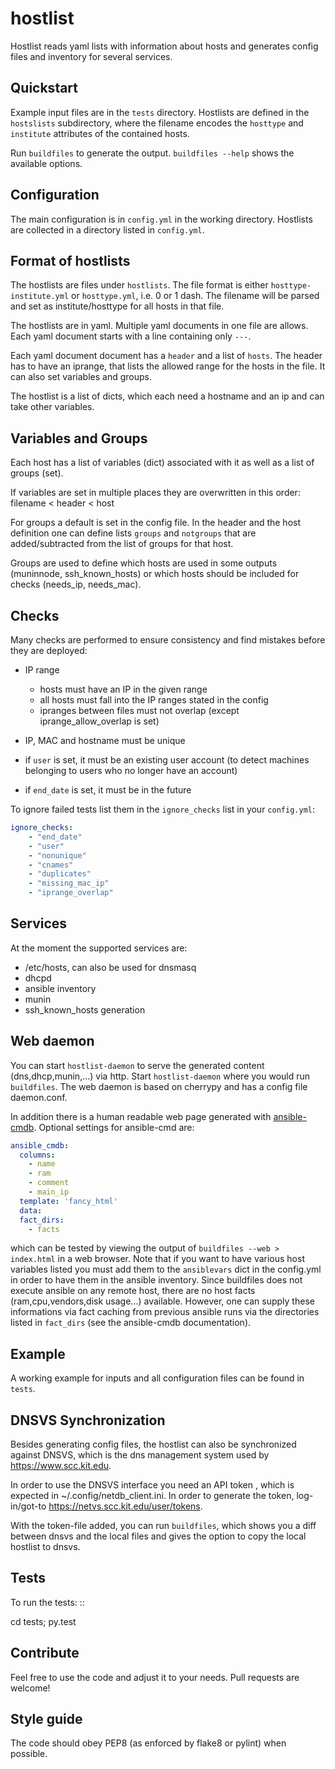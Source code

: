 # hostlist

Hostlist reads yaml lists with information about hosts and generates
config files and inventory for several services.


## Quickstart

Example input files are in the ``tests`` directory. Hostlists are defined in the ``hostslists`` subdirectory, where the filename
encodes the ``hosttype`` and ``institute`` attributes of the contained hosts.

Run ``buildfiles`` to generate the output.
``buildfiles --help`` shows the available options.

## Configuration

The main configuration is in ``config.yml`` in the working directory. 
Hostlists are collected in a directory listed in ``config.yml``.


## Format of hostlists

The hostlists are files under ``hostlists``. The file format is either
``hosttype-institute.yml`` or ``hosttype.yml``, i.e. 0 or 1 dash. The filename will
be parsed and set as institute/hosttype for all hosts in that file.

The hostlists are in yaml. Multiple yaml documents in one file are allows. Each
yaml document starts with a line containing only ``---``.

Each yaml document document has a ``header`` and a list of ``hosts``.
The header has to have an iprange, that lists the allowed range for the hosts in
the file. It can also set variables and groups.

The hostlist is a list of dicts, which each need a hostname and an ip and can
take other variables.

## Variables and Groups

Each host has a list of variables (dict) associated with it as well as a list of groups (set).

If variables are set in multiple places they are overwritten in this order:
filename < header < host

For groups a default is set in the config file. 
In the header and the host definition one can define lists ``groups`` and ``notgroups`` that are added/subtracted from the list of
groups for that host.

Groups are used to define which hosts are used in some outputs (muninnode, ssh_known_hosts) or which hosts should be included for
checks (needs_ip, needs_mac).


## Checks

Many checks are performed to ensure consistency and find mistakes before they
are deployed:

* IP range

  * hosts must have an IP in the given range
  * all hosts must fall into the IP ranges stated in the config
  * ipranges between files must not overlap (except iprange_allow_overlap is set)
  
* IP, MAC and hostname must be unique
* if ``user`` is set, it must be an existing user account (to detect machines
  belonging to users who no longer have an account)
* if ``end_date`` is set, it must be in the future  
  
To ignore failed tests list them in the ``ignore_checks`` list in your ``config.yml``:
```yaml
ignore_checks:
    - "end_date"
    - "user"
    - "nonunique"
    - "cnames"
    - "duplicates"
    - "missing_mac_ip"
    - "iprange_overlap"
``` 

## Services

At the moment the supported services are:

* /etc/hosts, can also be used for dnsmasq
* dhcpd
* ansible inventory
* munin 
* ssh_known_hosts generation


## Web daemon

You can start ``hostlist-daemon`` to serve the generated content (dns,dhcp,munin,...) via http. Start ``hostlist-daemon`` where you would run ``buildfiles``. The web daemon is based on cherrypy and has a config file daemon.conf.
  
In addition there is a human readable web page generated with [ansible-cmdb](https://github.com/fboender/ansible-cmdb). Optional settings for ansible-cmd are:
```yaml
ansible_cmdb:
  columns:
    - name
    - ram
    - comment
    - main_ip
  template: 'fancy_html'
  data: 
  fact_dirs:
    - facts
```
  
which can be tested by viewing the output of ``buildfiles --web > index.html`` in a web browser. 
Note that if you want to have various host variables listed you must add them to the ``ansiblevars`` dict in the config.yml in order to have them in the ansible inventory. 
Since buildfiles does not execute ansible on any remote host, there are no host facts (ram,cpu,vendors,disk usage...) available. However, one can supply these informations via fact caching from previous ansible runs via the directories listed in ``fact_dirs`` (see the ansible-cmdb documentation).


## Example

A working example for inputs and all configuration files can be found in ``tests``.


## DNSVS Synchronization

Besides generating config files, the hostlist can also be synchronized against
DNSVS, which is the dns management system used by https://www.scc.kit.edu.

In order to use the DNSVS interface you need an API token , which is expected in ~/.config/netdb_client.ini. In order to generate the token, log-in/got-to https://netvs.scc.kit.edu/user/tokens.

With the token-file added, you can run ``buildfiles``, which shows you a
diff between dnsvs and the local files and gives the option to copy the local
hostlist to dnsvs.


## Tests
To run the tests:
::

  cd tests; py.test

## Contribute
Feel free to use the code and adjust it to your needs.
Pull requests are welcome!

## Style guide

The code should obey PEP8 (as enforced by flake8 or pylint) when possible.
